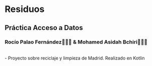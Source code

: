 # Residuos
## Práctica Acceso a Datos
### Rocío Palao Fernández🙋🏻‍♀️ & Mohamed Asidah Bchiri🙋🏽‍♂️
<br>
- Proyecto sobre reciclaje y limpieza de Madrid. Realizado en Kotlin
